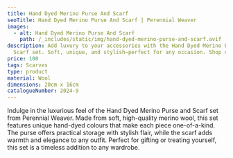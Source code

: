 ```yaml
---
title: Hand Dyed Merino Purse And Scarf
seoTitle: Hand Dyed Merino Purse And Scarf | Perennial Weaver
images:
  - alt: Hand Dyed Merino Purse And Scarf
    path: /_includes/static/img/hand-dyed-merino-purse-and-scarf.avif
description: Add luxury to your accessories with the Hand Dyed Merino Purse and
  Scarf set. Soft, unique, and stylish—perfect for any occasion. Shop now!
price: 100
tags: Scarves
type: product
material: Wool
dimensions: 20cm x 16cm
catalogueNumber: 2024-9
---
```

Indulge in the luxurious feel of the Hand Dyed Merino Purse and Scarf set from Perennial Weaver. Made from soft, high-quality merino wool, this set features unique hand-dyed colours that make each piece one-of-a-kind. The purse offers practical storage with stylish flair, while the scarf adds warmth and elegance to any outfit. Perfect for gifting or treating yourself, this set is a timeless addition to any wardrobe.
